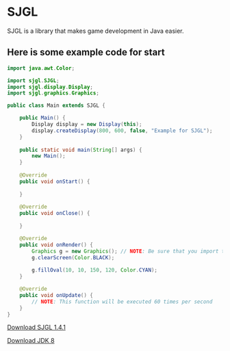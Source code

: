 # SJGL
SJGL is a library that makes game development in Java easier.

## Here is some example code for start

```Java
import java.awt.Color;

import sjgl.SJGL;
import sjgl.display.Display;
import sjgl.graphics.Graphics;

public class Main extends SJGL {

	public Main() {
		Display display = new Display(this);
		display.createDisplay(800, 600, false, "Example for SJGL");
	}
	
	public static void main(String[] args) {
		new Main();
	}
 
	@Override
	public void onStart() {
		
	}
 
	@Override
	public void onClose() {
		
	}

	@Override
	public void onRender() {
		Graphics g = new Graphics(); // NOTE: Be sure that you import the sjgl.graphics.Graphics class instead of java.awt.Graphics
		g.clearScreen(Color.BLACK);
		
		g.fillOval(10, 10, 150, 120, Color.CYAN);
	}

	@Override
	public void onUpdate() {
		// NOTE: This function will be executed 60 times per second
	}
}
```
[Download SJGL 1.4.1](http://github.com/adam077x/SJGL/releases/download/1.4.1/sjgl1.4.1.jar)

[Download JDK 8](https://www.oracle.com/technetwork/java/javase/downloads/jdk8-downloads-2133151.html)
